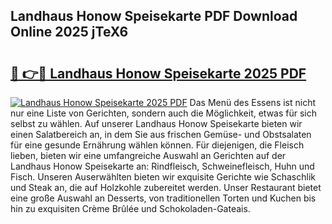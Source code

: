 ## Landhaus Honow Speisekarte PDF Download Online 2025 jTeX6

# <h2><a href="http://gc86kb.nevu.top/?p=Landhaus+Honow+Speisekarte">🔗 👉🔴 Landhaus Honow Speisekarte 2025 PDF</a></h2>

[![Landhaus Honow Speisekarte 2025 PDF](https://i.imgur.com/dBaPXMq.png)](http://gc86kb.nevu.top/?p=Landhaus+Honow+Speisekarte)
Das Menü des Essens ist nicht nur eine Liste von Gerichten, sondern auch die Möglichkeit, etwas für sich selbst zu wählen. Auf unserer Landhaus Honow Speisekarte bieten wir einen Salatbereich an, in dem Sie aus frischen Gemüse- und Obstsalaten für eine gesunde Ernährung wählen können. Für diejenigen, die Fleisch lieben, bieten wir eine umfangreiche Auswahl an Gerichten auf der Landhaus Honow Speisekarte an: Rindfleisch, Schweinefleisch, Huhn und Fisch. Unseren Auserwählten bieten wir exquisite Gerichte wie Schaschlik und Steak an, die auf Holzkohle zubereitet werden. Unser Restaurant bietet eine große Auswahl an Desserts, von traditionellen Torten und Kuchen bis hin zu exquisiten Crème Brûlée und Schokoladen-Gateais.

